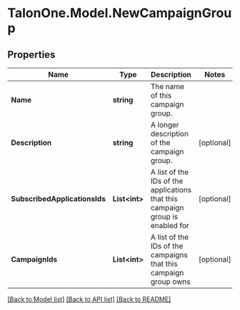 
# TalonOne.Model.NewCampaignGroup

## Properties

Name | Type | Description | Notes
------------ | ------------- | ------------- | -------------
**Name** | **string** | The name of this campaign group. | 
**Description** | **string** | A longer description of the campaign group. | [optional] 
**SubscribedApplicationsIds** | **List&lt;int&gt;** | A list of the IDs of the applications that this campaign group is enabled for | [optional] 
**CampaignIds** | **List&lt;int&gt;** | A list of the IDs of the campaigns that this campaign group owns | [optional] 

[[Back to Model list]](../README.md#documentation-for-models)
[[Back to API list]](../README.md#documentation-for-api-endpoints)
[[Back to README]](../README.md)

